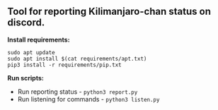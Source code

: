 Tool for reporting **Kilimanjaro-chan** status on discord.
-

**Install requirements:**
```
sudo apt update
sudo apt install $(cat requirements/apt.txt)
pip3 install -r requirements/pip.txt
```

**Run scripts:**

 - Run reporting status - `python3 report.py`
 - Run listening for commands - `python3 listen.py`

